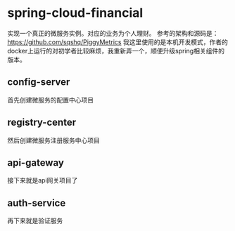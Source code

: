 # spring-cloud-financial
实现一个真正的微服务实例。对应的业务为个人理财。
参考的架构和源码是：
https://github.com/sqshq/PiggyMetrics
我这里使用的是本机开发模式，作者的docker上运行的对初学者比较麻烦，我重新弄一个，顺便升级spring相关组件的版本。

## config-server
首先创建微服务的配置中心项目

## registry-center
然后创建微服务注册服务中心项目

## api-gateway
接下来就是api网关项目了

## auth-service
再下来就是验证服务